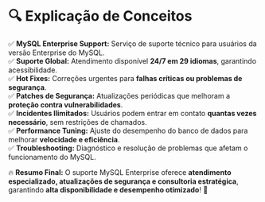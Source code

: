 # 🔍 **Explicação de Conceitos**

✅ **MySQL Enterprise Support:** Serviço de suporte técnico para usuários da versão Enterprise do MySQL.  
✅ **Suporte Global:** Atendimento disponível **24/7 em 29 idiomas**, garantindo acessibilidade.  
✅ **Hot Fixes:** Correções urgentes para **falhas críticas ou problemas de segurança**.  
✅ **Patches de Segurança:** Atualizações periódicas que melhoram a **proteção contra vulnerabilidades**.  
✅ **Incidentes Ilimitados:** Usuários podem entrar em contato **quantas vezes necessário**, sem restrições de chamados.  
✅ **Performance Tuning:** Ajuste do desempenho do banco de dados para melhorar **velocidade e eficiência**.  
✅ **Troubleshooting:** Diagnóstico e resolução de problemas que afetam o funcionamento do MySQL.  

🔥 **Resumo Final:** O suporte MySQL Enterprise oferece **atendimento especializado, atualizações de segurança e consultoria estratégica**, garantindo **alta disponibilidade e desempenho otimizado**! 🚀